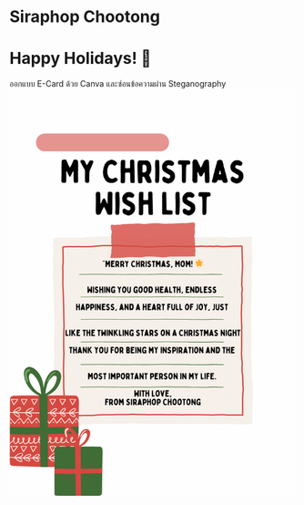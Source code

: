 # Siraphop Chootong
# Happy Holidays! 🎄

ออกแบบ E-Card ด้วย Canva และซ่อนข้อความผ่าน Steganography
![E-Card](Picture/6530250263.png)
